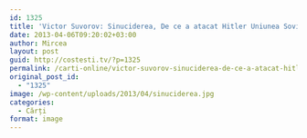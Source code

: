 ```yaml
---
id: 1325
title: 'Victor Suvorov: Sinuciderea, De ce a atacat Hitler Uniunea Sovietică?'
date: 2013-04-06T09:20:02+03:00
author: Mircea
layout: post
guid: http://costesti.tv/?p=1325
permalink: /carti-online/victor-suvorov-sinuciderea-de-ce-a-atacat-hitler-uniunea-sovietica/
original_post_id:
  - "1325"
image: /wp-content/uploads/2013/04/sinuciderea.jpg
categories:
  - Cărți
format: image
---
```


